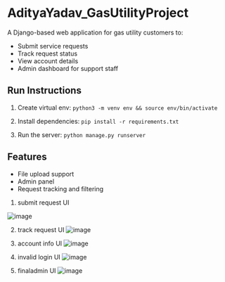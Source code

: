 # AdityaYadav_GasUtilityProject

A Django-based web application for gas utility customers to:

- Submit service requests
- Track request status
- View account details
- Admin dashboard for support staff

## Run Instructions

1. Create virtual env:
   `python3 -m venv env && source env/bin/activate`

2. Install dependencies:
   `pip install -r requirements.txt`

3. Run the server:
   `python manage.py runserver`

## Features

- File upload support
- Admin panel
- Request tracking and filtering




1. submit request UI

![image](https://github.com/user-attachments/assets/a8f626a9-6685-412a-b94c-fa65eff569ea)

2. track request UI
![image](https://github.com/user-attachments/assets/f2bf50c2-6f5a-4544-a04e-5bc7e47617db)


3. account info UI
![image](https://github.com/user-attachments/assets/3a2863d5-a1f6-422d-b057-c8f9df384ac8)


4. invalid login UI
![image](https://github.com/user-attachments/assets/8ee1bbd7-d97f-481a-aa57-3d0847998d44)


5. finaladmin UI
![image](https://github.com/user-attachments/assets/cc0cc047-c0aa-4fd9-9119-de32329840ae)


